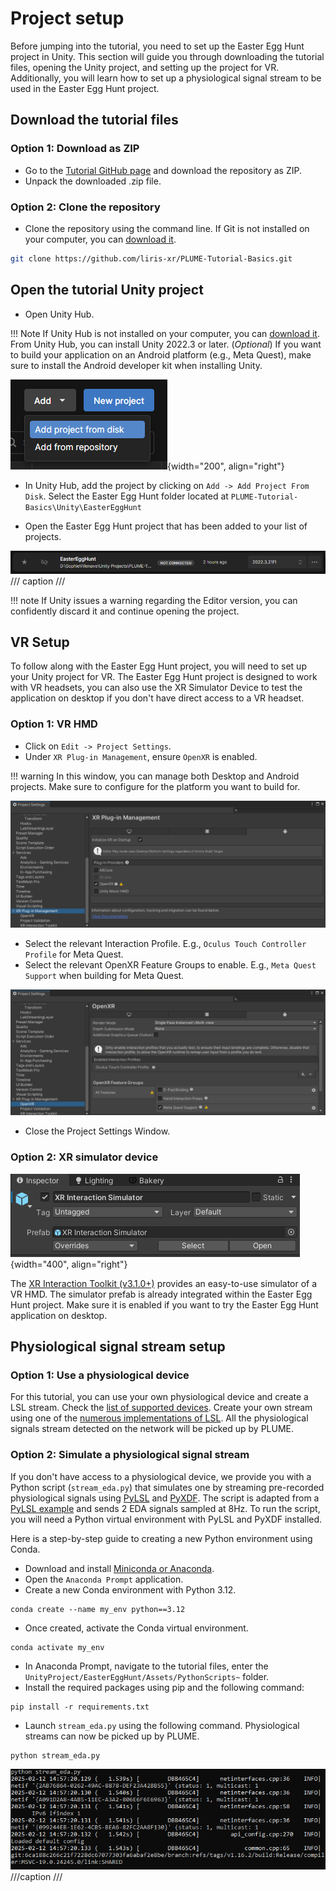 # Project setup

Before jumping into the tutorial, you need to set up the Easter Egg Hunt project in Unity. This section will guide you through downloading the tutorial files, opening the Unity project, and setting up the project for VR. Additionally, you will learn how to set up a physiological signal stream to be used in the Easter Egg Hunt project.

## Download the tutorial files

### Option 1: Download as ZIP

* Go to the [Tutorial GitHub page](https://github.com/liris-xr/PLUME-Tutorial-Basics) and download the repository as ZIP.
* Unpack the downloaded .zip file.

### Option 2: Clone the repository

* Clone the repository using the command line. If Git is not installed on your computer, you can [download it](https://git-scm.com/downloads).
```bash
git clone https://github.com/liris-xr/PLUME-Tutorial-Basics.git
```

## Open the tutorial Unity project

* Open Unity Hub.

!!! Note
    If Unity Hub is not installed on your computer, you can [download it](https://unity.com/download). From Unity Hub, you can install Unity 2022.3 or later. (*Optional*) If you want to build your application on an Android platform (e.g., Meta Quest), make sure to install the Android developer kit when installing Unity.

![Unity Hub Add Project from Disk](assets/record/images/image-1.png){width="200", align="right"}

* In Unity Hub, add the project by clicking on `Add -> Add Project From Disk`. Select the Easter Egg Hunt folder located at `PLUME-Tutorial-Basics\Unity\EasterEggHunt`

* Open the Easter Egg Hunt project that has been added to your list of projects.

![Tutorial Project listed in Unity Hub](assets/record/images/image-2.png)
/// caption
///

!!! note
    If Unity issues a warning regarding the Editor version, you can confidently discard it and continue opening the project.

## VR Setup

To follow along with the Easter Egg Hunt project, you will need to set up your Unity project for VR. The Easter Egg Hunt project is designed to work with VR headsets, you can also use the XR Simulator Device to test the application on desktop if you don't have direct access to a VR headset.

### Option 1: VR HMD

* Click on `Edit -> Project Settings`.
* Under `XR Plug-in Management`, ensure `OpenXR` is enabled.

!!! warning
    In this window, you can manage both Desktop and Android projects. Make sure to configure for the platform you want to build for.

![Project XR Settings](assets/record/images/image-6.png)

* Select the relevant Interaction Profile. E.g., `Oculus Touch Controller Profile` for Meta Quest.
* Select the relevant OpenXR Feature Groups to enable. E.g., `Meta Quest Support` when building for Meta Quest.

![Project OpenXR Settings](assets/record/images/image-7.png)

* Close the Project Settings Window.

### Option 2: XR simulator device

![XR Simulation Device Inspector](assets/record/images/image-14.png){width="400", align="right"}

The [XR Interaction Toolkit (v3.1.0+)](https://docs.unity3d.com/Packages/com.unity.xr.interaction.toolkit@3.1/manual/index.html) provides an easy-to-use simulator of a VR HMD. The simulator prefab is already integrated within the Easter Egg Hunt project. Make sure it is enabled if you want to try the Easter Egg Hunt application on desktop.

## Physiological signal stream setup

### Option 1: Use a physiological device

For this tutorial, you can use your own physiological device and create a LSL stream. Check the [list of supported devices](https://labstreaminglayer.readthedocs.io/info/supported_devices.html). Create your own stream using one of the [numerous implementations of LSL](https://github.com/labstreaminglayer). All the physiological signals stream detected on the network will be picked up by PLUME.

### Option 2: Simulate a physiological signal stream

If you don't have access to a physiological device, we provide you with a Python script (`stream_eda.py`) that simulates one by streaming pre-recorded physiological signals using [PyLSL](https://github.com/labstreaminglayer/pylsl) and [PyXDF](https://github.com/xdf-modules/pyxdf). The script is adapted from a [PyLSL example](https://github.com/labstreaminglayer/pylsl/blob/main/src/pylsl/examples/SendData.py) and sends 2 EDA signals sampled at 8Hz. To run the script, you will need a Python virtual environment with PyLSL and PyXDF installed.

Here is a step-by-step guide to creating a new Python environment using Conda.

* Download and install [Miniconda or Anaconda](https://docs.anaconda.com/getting-started/).
* Open the `Anaconda Prompt` application.
* Create a new Conda environment with Python 3.12.
```
conda create --name my_env python==3.12
```
* Once created, activate the Conda virtual environment.
```
conda activate my_env
```
* In Anaconda Prompt, navigate to the tutorial files, enter the `UnityProject/EasterEggHunt/Assets/PythonScripts~` folder.
* Install the required packages using pip and the following command:
```
pip install -r requirements.txt
```
* Launch `stream_eda.py` using the following command. Physiological streams can now be picked up by PLUME.
```
python stream_eda.py
```

![LSL Stream Console](assets/record/images/image-9.png)
///caption
///